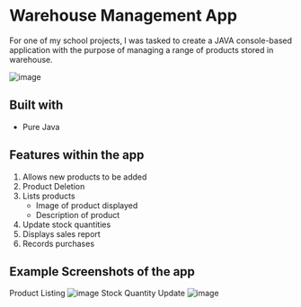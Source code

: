 # Warehouse Management App

For one of my school projects, I was tasked to create a JAVA console-based application with the purpose of managing a range of products stored in warehouse.

![image](https://user-images.githubusercontent.com/100764960/194430813-ce630562-ca06-4392-9127-de7a587afbf0.png)

Built with
----------
- Pure Java

Features within the app
-----------------------
1. Allows new products to be added
2. Product Deletion
3. Lists products
   - Image of product displayed
   - Description of product
4. Update stock quantities
5. Displays sales report
6. Records purchases

Example Screenshots of the app
-------------------
Product Listing
![image](https://user-images.githubusercontent.com/100764960/194437048-f7b72646-650e-44e4-9fca-2bf48cae563a.png)
Stock Quantity Update
![image](https://user-images.githubusercontent.com/100764960/194437170-497641ca-fc46-40bc-b314-3ab0332a5d26.png)
